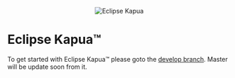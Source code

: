 <p align="center">
  <img src="https://kapua.everyware-cloud.com/img/kapua_logo_vertical.png" alt="Eclipse Kapua"/>
</p>

# Eclipse Kapua&trade;

To get started with Eclipse Kapua&trade; please goto the [develop branch](https://github.com/eclipse/kapua/tree/develop). Master will be update soon from it.
